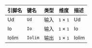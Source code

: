 <!--
DO NOT EDIT THIS FILE DIRECTLY.
This file is generated by tools/comp-docs.js.
All changes will be overwritten by regeneration.
-->

<slot class="model-pins">

| 引脚名 | 键名 | 类型 | 维度 | 描述 |
|:------ |:---- |:----:|:----:|:---- |
| Ud | `Ud` | 输入 | <samp>1</samp> × <samp>1</samp> | Ud |
| Io | `Io` | 输入 | <samp>1</samp> × <samp>1</samp> | Io |
| Iolim | `Iolim` | 输出 | <samp>1</samp> × <samp>1</samp> | Iolim |

</slot>
